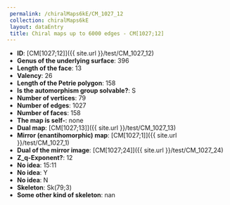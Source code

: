 ```yaml
--- 
 permalink: /chiralMaps6kE/CM_1027_12 
 collection: chiralMaps6kE
 layout: dataEntry
 title: Chiral maps up to 6000 edges - CM[1027;12]
---
```


- **ID**: [CM[1027;12]]({{ site.url }}/test/CM_1027_12)
- **Genus of the underlying surface**: 396
- **Length of the face**: 13
- **Valency**: 26
- **Length of the Petrie polygon**: 158
- **Is the automorphism group solvable?**: S
- **Number of vertices**: 79
- **Number of edges**: 1027
- **Number of faces**: 158
- **The map is self-**: none
- **Dual map**: [CM[1027;13]]({{ site.url }}/test/CM_1027_13)
- **Mirror (enantihomorphic) map**: [CM[1027;1]]({{ site.url }}/test/CM_1027_1)
- **Dual of the mirror image**: [CM[1027;24]]({{ site.url }}/test/CM_1027_24)
- **Z_q-Exponent?**: 12
- **No idea**:  15:11
- **No idea**: Y
- **No idea**: N
- **Skeleton**: Sk(79;3)
- **Some other kind of skeleton**: nan
